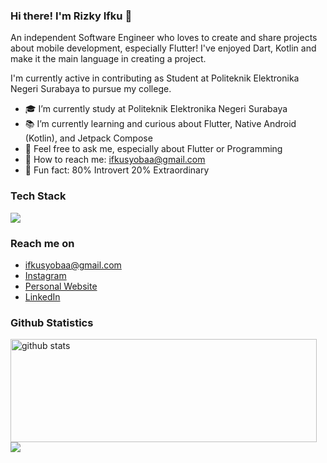 ### Hi there! I'm Rizky Ifku 👋

An independent Software Engineer who loves to create and share projects about mobile development, especially Flutter! I've enjoyed Dart, Kotlin and make it the main language in creating a project.

I'm currently active in contributing as Student at Politeknik Elektronika Negeri Surabaya to pursue my college.

- 🎓 I’m currently study at Politeknik Elektronika Negeri Surabaya
- 📚 I’m currently learning and curious about Flutter, Native Android (Kotlin), and Jetpack Compose
- 💬 Feel free to ask me, especially about Flutter or Programming
- 📧 How to reach me: ifkusyobaa@gmail.com
- 🤡 Fun fact: 80% Introvert 20% Extraordinary 

### Tech Stack
<a href="https://skillicons.dev">
    <img src="https://skillicons.dev/icons?i=java,dart,flutter,kotlin,linux,androidstudio,github,ableton&perline=14" />
  </a>
<br>

### Reach me on
- ifkusyobaa@gmail.com
- <a href="https://www.instagram.com/ifkuuuu/">Instagram</a>
- <a href="https://ifkusyoba.netlify.app/">Personal Website</a>
- <a href="https://linkedin.com/in/ifkusyoba">LinkedIn</a>

### Github Statistics
<p>
  <img align="left" width="490" height="165" src="https://github-readme-stats.vercel.app/api/?username=ifku&show_icons=true&title_color=fffffff&icon_color=000000&text_color=000000" alt="github stats"/>
  <a href="https://github.com/anuraghazra/github-readme-stats">
    <img align="center" src="https://github-readme-stats.anuraghazra1.vercel.app/api/top-langs/?username=ifku" />
  </a>
</p>
